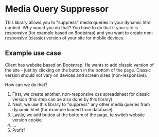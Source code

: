 # Media Query Suppressor
This library allows you to "suppress" media queries in your dynamic html content.
Why would you do that? You have to do that if your site is responsive (for example based on Bootstrap) and you want to create non-responsive (classic) version of your site for mobile devices.

## Example use case
Client has website based on Bootstrap.
He wants to add classic version of the site - just by clicking on the button in the bottom of the page.
Classic version should not vary on devices and screen sizes (non-responsive).

How can we do that?
1. First, we create another, non-responsive css spreadsheet for classic version (this step can be also done by this library).
1. Next, we use this library to "suppress" any other media queries from dynamic html (for example loaded from database).
1. Lastly, we add button at the bottom of the page, to switch website version cookie.
1. ...
1. Profit?



